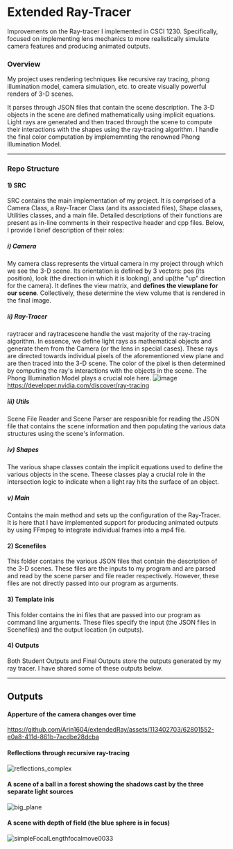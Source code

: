 # Extended Ray-Tracer
Improvements on the Ray-tracer I implemented in CSCI 1230. Specifically, focused on implementing lens mechanics to more realistically simulate camera features and producing animated outputs.

### Overview
My project uses rendering techniques like recursive ray tracing, phong illumination model, camera simulation, etc. to create visually powerful renders of 3-D scenes.

It parses through JSON files that contain the scene description. The 3-D objects in the scene are defined mathematically using implicit equations. Light rays are generated and then traced through the scene to compute their interactions with the shapes using the ray-tracing algorithm. I handle the final color computation by implememnting the renowned Phong Illumination Model.



---

### Repo Structure

#### **1) SRC**
SRC contains the main implementation of my project. It is comprised of a Camera Class, a Ray-Tracer Class (and its associated files), Shape classes, Utilities classes, and a main file. Detailed descriptions of their functions are present as in-line comments in their respective header and cpp files. Below, I provide I brief description of their roles:

##### i) Camera
My camera class represents the virtual camera in my project through which we see the 3-D scene. Its orientation is defined by 3 vectors: pos (its position), look (the direction in which it is looking), and up(the "up" direction for the camera). It defines the view matrix, and **defines the viewplane for our scene**. Collectively, these determine the view volume that is rendered in the final image.

##### ii) Ray-Tracer
raytracer and raytracescene handle the vast majority of the ray-tracing algorithm. In essence, we define light rays as mathematical objects and generate them from the Camera (or the lens in special cases). These rays are directed towards individual pixels of the aforementioned view plane and are then traced into the 3-D scene. The color of the pixel is then determined by computing the ray's interactions with the objects in the scene. The Phong Illumination Model plays a crucial role here.
![image](https://github.com/Arin1604/extendedRay/assets/113402703/0c0b882c-95e6-4ab3-b901-eb34fa60a4e6)
https://developer.nvidia.com/discover/ray-tracing

##### iii) Utils
Scene File Reader and Scene Parser are resposnible for reading the JSON file that contains the scene information and then populating the various data structures using the scene's information. 

##### iv) Shapes
The various shape classes contain the implicit equations used to define the various objects in the scene. Theese classes play a crucial role in the intersection logic to indicate when a light ray hits the surface of an object.

##### v) Main
Contains the main method and sets up the configuration of the Ray-Tracer. It is here that I have implemented support for producing animated outputs by using FFmpeg to integrate individual frames into a mp4 file.

#### 2) Scenefiles
This folder contains the various JSON files that contain the description of the 3-D scenes. These files are the inputs to my program and are parsed and read by the scene parser and file reader respectively. However, these files are not directly passed into our program as arguments.

#### 3) Template inis
This folder contains the ini files that are passed into our program as command line arguments. These files specify the input (the JSON files in Scenefiles) and the output location (in outputs).

#### 4) Outputs
Both Student Outputs and Final Outputs store the outputs generated by my ray tracer. I have shared some of these outputs below.

---

## Outputs

#### Apperture of the camera changes over time
https://github.com/Arin1604/extendedRay/assets/113402703/62801552-e0a8-411d-861b-7acdbe28dcba

#### Reflections through recursive ray-tracing
![reflections_complex](https://github.com/Arin1604/extendedRay/assets/113402703/c47c0c4b-77b7-4b1e-b7f6-0135041089ac)

#### A scene of a ball in a forest showing the shadows cast by the three separate light sources
![big_plane](https://github.com/Arin1604/extendedRay/assets/113402703/c4b9f6ff-cddd-4d18-8f91-0160a0d787ce)

#### A scene with depth of field (the blue sphere is in focus)
![simpleFocalLengthfocalmove0033](https://github.com/Arin1604/extendedRay/assets/113402703/8b2b0fa4-f83e-4d02-9372-c78b0f0cd7a5)




